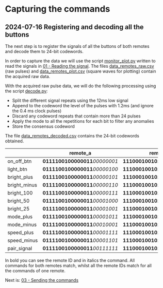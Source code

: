 # Capturing the commands
## 2024-07-16 Registering and decoding all the buttons
The next step is to register the signals of all the buttons of both remotes and decode them to 24-bit codewords.

In order to capture the data we will use the script [monitor_plot.py](/01-Reading_the_signal/monitor_plot.py) written to read the signals in [01 - Reading the signal](/01-Reading_the_signal). The files [data_remotes_raw.csv](/02-Capturing_the_commands/data_remotes_raw.csv) (raw pulses) and [data_remotes_plot.csv](/02-Capturing_the_commands/data_remotes_plot.csv) (square waves for plotting) contain the acquired raw data.

With the acquired raw pulse data, we will do the following processing using the script [decode.py](/02-Capturing_the_commands/decode.py):
 - Split the different signal repeats using the 12ms low signal
 - Append to the codeword the level of the pulses with 1.2ms (and ignore the 0.4 ms clock pulses)
 - Discard any codeword repeats that contain more than 24 pulses
 - Apply the mode to all the repetitions for each bit to filter any anomalies
 - Store the consensus codeword

 The file [data_remotes_decoded.csv](/02-Capturing_the_commands/data_remotes_decoded.csv) contains the 24-bit codewords obtained.

|              | remote_a                       | remote_b                       |
|--------------|--------------------------------|--------------------------------|
| on_off_btn   | **0111100100000011**_00000001_ | **1110001001010100**_00000001_ |
| light_btn    | **0111100100000011**_00000100_ | **1110001001010100**_00000100_ |
| bright_plus  | **0111100100000011**_00000101_ | **1110001001010100**_00000101_ |
| bright_minus | **0111100100000011**_00000110_ | **1110001001010100**_00000110_ |
| bright_100   | **0111100100000011**_00000111_ | **1110001001010100**_00000111_ |
| bright_50    | **0111100100000011**_00001000_ | **1110001001010100**_00001000_ |
| bright_25    | **0111100100000011**_00001001_ | **1110001001010100**_00001001_ |
| mode_plus    | **0111100100000011**_00001011_ | **1110001001010100**_00001011_ |
| mode_minus   | **0111100100000011**_00010001_ | **1110001001010100**_00010001_ |
| speed_plus   | **0111100100000011**_00001111_ | **1110001001010100**_00001111_ |
| speed_minus  | **0111100100000011**_00001101_ | **1110001001010100**_00001101_ |
| pair_signal  | **0111100100000011**_00111111_ | **1110001001010100**_00111111_ |

In bold you can see the remote ID and in italics the command. All commands for both remotes match, whilst all the remote IDs match for all the commands of one remote.

Next is:  [03 - Sending the commands](/03-Sending_the_commands)
